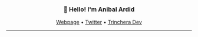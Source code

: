 <h3 align="center">👋 Hello! I'm Anibal Ardid</h3>

<p align="center">
  <a href="https://ardid.com.ar">Webpage</a> •
  <a href="https://twitter.com/aardid">Twitter</a> •
  <a href="https://trincheradev.com">Trinchera Dev</a>
</p>

---

<!--
**anibalardid/anibalardid** is a ✨ _special_ ✨ repository because its `README.md` (this file) appears on your GitHub profile.

Here are some ideas to get you started:

- 🔭 I’m currently working on ...
- 🌱 I’m currently learning ...
- 👯 I’m looking to collaborate on ...
- 🤔 I’m looking for help with ...
- 💬 Ask me about ...
- 📫 How to reach me: ...
- 😄 Pronouns: ...
- ⚡ Fun fact: ...
-->
